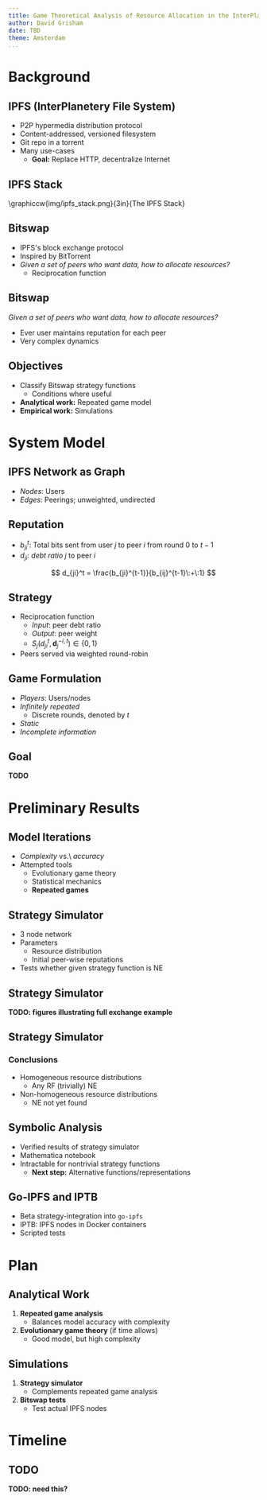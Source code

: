 ```yaml
---
title: Game Theoretical Analysis of Resource Allocation in the InterPlanetary File System
author: David Grisham
date: TBD
theme: Amsterdam
...
```


Background
==========

IPFS (InterPlanetery File System)
---------------------------------

-   P2P hypermedia distribution protocol
-   Content-addressed, versioned filesystem
-   Git repo in a torrent
-   Many use-cases
    -   **Goal:** Replace HTTP, decentralize Internet

IPFS Stack
----------

\graphiccw{img/ipfs_stack.png}{3in}{The IPFS Stack}

Bitswap
-------

-   IPFS's block exchange protocol
-   Inspired by BitTorrent
-   *Given a set of peers who want data, how to allocate resources?*
    -   Reciprocation function

Bitswap
-------

*Given a set of peers who want data, how to allocate resources?*

-   Ever user maintains reputation for each peer
-   Very complex dynamics

Objectives
----------

-   Classify Bitswap strategy functions
    -   Conditions where useful
-   **Analytical work:** Repeated game model
-   **Empirical work:** Simulations

System Model
============

IPFS Network as Graph
---------------------

-   *Nodes*: Users
-   *Edges*: Peerings; unweighted, undirected

Reputation
----------

-   $b_{ji}^t$: Total bits sent from user $j$ to peer $i$ from round $0$ to
    $t-1$
-   $d_{ji}$: *debt ratio* $j$ to peer $i$

$$
d_{ji}^t = \frac{b_{ji}^{t-1}}{b_{ij}^{t-1}\:+\:1}
$$

Strategy
--------

-   Reciprocation function
    -   *Input*: peer debt ratio
    -   *Output*: peer weight
    -   $S_j(d_{ji}^t, \mathbf{d}_j^{-i,t}) \in \{0, 1\}$
-   Peers served via weighted round-robin

Game Formulation
----------------

-   *Players*: Users/nodes
-   *Infinitely repeated*
    -   Discrete rounds, denoted by $t$
-   *Static*
-   *Incomplete information*

Goal
----

**TODO**

Preliminary Results
===================

Model Iterations
----------------

-   *Complexity* vs.\ *accuracy*
-   Attempted tools
    -   Evolutionary game theory
    -   Statistical mechanics
    -   **Repeated games**

Strategy Simulator
------------------

-   3 node network
-   Parameters
    -   Resource distribution
    -   Initial peer-wise reputations
-   Tests whether given strategy function is NE

Strategy Simulator
------------------

**TODO: figures illustrating full exchange example**

Strategy Simulator
------------------

### Conclusions

-   Homogeneous resource distributions
    -   Any RF (trivially) NE
-   Non-homogeneous resource distributions
    -   NE not yet found

Symbolic Analysis
-----------------

-   Verified results of strategy simulator
-   Mathematica notebook
-   Intractable for nontrivial strategy functions
    -   **Next step:** Alternative functions/representations

Go-IPFS and IPTB
----------------

-   Beta strategy-integration into `go-ipfs`
-   IPTB: IPFS nodes in Docker containers
-   Scripted tests

Plan
====

Analytical Work
---------------

1.  **Repeated game analysis**
    -   Balances model accuracy with complexity
2.  **Evolutionary game theory** (if time allows)
    -   Good model, but high complexity

Simulations
-----------

1.  **Strategy simulator**
    -   Complements repeated game analysis
2.  **Bitswap tests**
    -   Test actual IPFS nodes

Timeline
========

TODO
----

**TODO: need this?**
